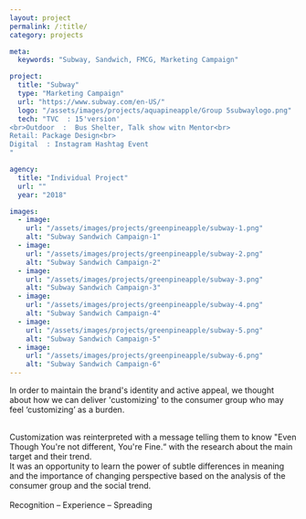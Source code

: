 ```yaml
---
layout: project
permalink: /:title/
category: projects

meta:
  keywords: "Subway, Sandwich, FMCG, Marketing Campaign"

project:
  title: "Subway"
  type: "Marketing Campaign"
  url: "https://www.subway.com/en-US/"
  logo: "/assets/images/projects/aquapineapple/Group 5subwaylogo.png"
  tech: "TVC  : 15'version' 
<br>Outdoor  :  Bus Shelter, Talk show witn Mentor<br>
Retail: Package Design<br>
Digital  : Instagram Hashtag Event 
"

agency:
  title: "Individual Project"
  url: ""
  year: "2018"

images:
  - image:
    url: "/assets/images/projects/greenpineapple/subway-1.png"
    alt: "Subway Sandwich Campaign-1"
  - image:
    url: "/assets/images/projects/greenpineapple/subway-2.png"
    alt: "Subway Sandwich Campaign-2"
  - image:
    url: "/assets/images/projects/greenpineapple/subway-3.png"
    alt: "Subway Sandwich Campaign-3"
  - image:
    url: "/assets/images/projects/greenpineapple/subway-4.png"
    alt: "Subway Sandwich Campaign-4"
  - image:
    url: "/assets/images/projects/greenpineapple/subway-5.png"
    alt: "Subway Sandwich Campaign-5"
  - image:
    url: "/assets/images/projects/greenpineapple/subway-6.png"
    alt: "Subway Sandwich Campaign-6"
---
```

<p>In order to maintain the brand's identity and active appeal, we thought about how we can deliver 'customizing' to the consumer group who may feel ‘customizing’ as a burden. 
</p><br>Customization was reinterpreted with a message telling them to know "Even Though You're not different, You're Fine.“ with the research about the main target and their trend.
<br>It was an opportunity to learn the power of subtle differences in meaning and the importance of changing perspective based on the analysis of the consumer group and the social trend. 
<br><br>Recognition – Experience – Spreading 



